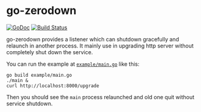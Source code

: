 # go-zerodown

[![GoDoc](http://godoc.org/github.com/googollee/go-zerodown?status.svg)](http://godoc.org/github.com/googollee/go-zerodown) [![Build Status](https://travis-ci.org/googollee/go-zerodown.svg)](https://travis-ci.org/googollee/go-zerodown)

go-zerodown provides a listener which can shutdown gracefully and relaunch in another process. It mainly use in upgrading http server without completely shut down the service.

You can run the example at [`example/main.go`](https://github.com/googollee/go-zerodown/blob/master/example/main.go) like this:

```
go build example/main.go
./main &
curl http://localhost:8000/upgrade
```

Then you should see the `main` process relaunched and old one quit without service shutdown.